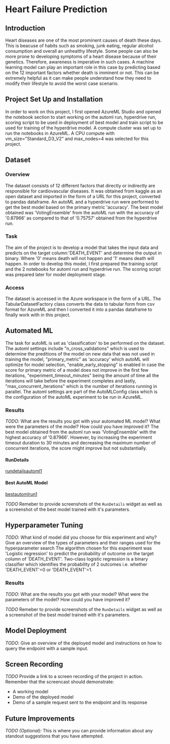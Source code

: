 # Heart Failure Prediction

## Introduction
Heart diseases are one of the most prominent causes of death these days. This is beacuse of habits such as smoking, junk eating, regular alcohol consumption and overall an unhealthy lifestyle. Some people can also be more prone to developing symptoms of a heart disease because of their genetics. Therefore, awareness is imperative in such cases. 
A machine learning model can play an important role in this case by predicting based on the 12 important factors whether death is imminent or not. This can be extremely helpful as it can make people understand how they need to modify their lifestyle to avoid the worst case scenario.

## Project Set Up and Installation
In order to work on this project, I first opened AzureML Studio and opened the notebook section to start working on the automl run, hyperdrive run, scoring script to be used in deployment of best model and train script to be used for training of the hyperdrive model. A compute cluster was set up to run the notebooks in AzureML. A CPU compute with vm_size="Standard_D3_V2" and max_nodes=4 was selected for this project.

## Dataset

### Overview
The dataset consists of 12 different factors that directly or indirectly are responsible for cardiovascular diseases. It was obtained from kaggle as an open dataset and imported in the form of a URL for this project, converted to pandas dataframe. An autoML and a hyperdrive run were performed to get the best model based on the primary metric 'accuracy'. The best model obtained was 'VotingEnsemble' from the autoML run with the accuracy of '0.87966' as compared to that of '0.75757' obtained from the hyperdrive run.

### Task
The aim of the project is to develop a model that takes the input data and predicts on the target column:'DEATH_EVENT' and determine the output in binary. Where '0' means death will not happen and '1' means death will happen. In order to develop this model, I first prepared the training script and the 2 notebooks for automl run and hyperdrive run. The scoring script was prepared later for model deployment stage.

### Access
The dataset is accessed in the Azure workspace in the form of a URL. The TabularDatasetFactory class converts the data to tabular form from csv format for AzureML and then I converted it into a pandas dataframe to finally work with in this project. 

## Automated ML
The task for autoML is set as 'classification' to be performed on the dataset. The automl settings include "n_cross_validations" which is used to determine the preditions of the model on new data that was not used in training the model, "primary_metric" as 'accuracy' which autoML will optimize for model selection, "enable_early_stopping" is enabled in case the score for primary metric of a model does not improve in the first few iterations, "experiment_timeout_minutes" being the amount of time all the iterations will take before the experiment completes and lastly, "max_concurrent_iterations" which is the number of iterations running in parallel.
The automl settings are part of the AutoMLConfig class which is the configuration of the autoML experiment to be run in AzureML.

### Results
*TODO*: What are the results you got with your automated ML model? What were the parameters of the model? How could you have improved it?
The best model obtained from the automl run was 'VotingEnsemble' with the highest accuracy of '0.87966'. However, by increasing the experiment timeout duration to 30 minutes and decreasing the maximum number of concurrent iterations, the score might improve but not substantially.

#### RunDetails
[rundetailsautoml1](rundetailsautoml1.png)

#### Best AutoML Model 
[bestautomlrun1](https://github.com/shat700/nd00333-capstone/blob/master/starter_file/bestautomlrun1.png)


*TODO* Remeber to provide screenshots of the `RunDetails` widget as well as a screenshot of the best model trained with it's parameters.

## Hyperparameter Tuning
*TODO*: What kind of model did you choose for this experiment and why? Give an overview of the types of parameters and their ranges used for the hyperparameter search
The algorithm chosen for this experiment was 'Logistic regression' to predict the probability of outcome on the target column of 'DEATH_EVENT'. Two-class logistic regression is a binary classifier which identifies the probability of 2 outcomes i.e. whether 'DEATH_EVENT'=0 or 'DEATH_EVENT'=1. 



### Results
*TODO*: What are the results you got with your model? What were the parameters of the model? How could you have improved it?

*TODO* Remeber to provide screenshots of the `RunDetails` widget as well as a screenshot of the best model trained with it's parameters.

## Model Deployment
*TODO*: Give an overview of the deployed model and instructions on how to query the endpoint with a sample input.

## Screen Recording
*TODO* Provide a link to a screen recording of the project in action. Remember that the screencast should demonstrate:
- A working model
- Demo of the deployed  model
- Demo of a sample request sent to the endpoint and its response

## Future Improvements
*TODO (Optional):* This is where you can provide information about any standout suggestions that you have attempted.

